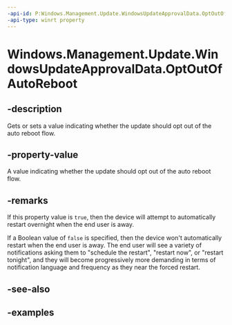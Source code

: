 ```yaml
---
-api-id: P:Windows.Management.Update.WindowsUpdateApprovalData.OptOutOfAutoReboot
-api-type: winrt property
---
```


# Windows.Management.Update.WindowsUpdateApprovalData.OptOutOfAutoReboot

<!--
public System.Nullable<bool> OptOutOfAutoReboot { get; set; }
-->


## -description

Gets or sets a value indicating whether the update should opt out of the auto reboot flow.

## -property-value

A value indicating whether the update should opt out of the auto reboot flow.

## -remarks

If this property value is `true`, then the device will attempt to automatically restart overnight when the end user is away.

If a Boolean value of `false` is specified, then the device won't automatically restart when the end user is away. The end user will see a variety of notifications asking them to "schedule the restart", "restart now", or "restart tonight", and they will become progressively more demanding in terms of notification language and frequency as they near the forced restart.

## -see-also

## -examples
